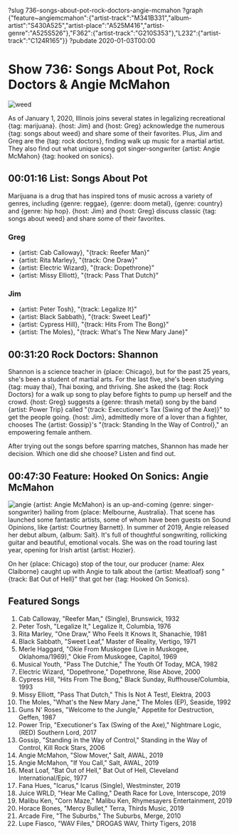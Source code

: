 ?slug 736-songs-about-pot-rock-doctors-angie-mcmahon
?graph {"feature~angiemcmahon":{"artist-track":"M341B331","album-artist":"S430A525","artist-place":"A525M416","artist-genre":"A525S526"},"F362":{"artist-track":"G210S353"},"L232":{"artist-track":"C124R165"}}
?pubdate 2020-01-03T00:00

# Show 736: Songs About Pot, Rock Doctors & Angie McMahon

![weed](//static.soundopinions.org/images/2020/weed.png)

As of January 1, 2020, Illinois joins several states in legalizing recreational {tag: marijuana}. {host: Jim} and {host: Greg} acknowledge the numerous {tag: songs about weed} and share some of their favorites. Plus, Jim and Greg are the {tag: rock doctors}, finding walk up music for a martial artist. They also find out what unique song got singer-songwriter {artist: Angie McMahon} {tag: hooked on sonics}.


## 00:01:16 List: Songs About Pot
Marijuana is a drug that has inspired tons of music across a variety of genres, including {genre: reggae}, {genre: doom metal}, {genre: country} and {genre: hip hop}. {host: Jim} and {host: Greg} discuss classic {tag: songs about weed} and share some of their favorites. 

### Greg
- {artist: Cab Calloway}, "{track: Reefer Man}"
- {artist: Rita Marley}, "{track: One Draw}"
- {artist: Electric Wizard}, "{track: Dopethrone}"
- {artist: Missy Elliott}, "{track: Pass That Dutch}"

### Jim
- {artist: Peter Tosh}, "{track: Legalize It}"
- {artist: Black Sabbath}, "{track: Sweet Leaf}"
- {artist: Cypress Hill}, "{track: Hits From The Bong}"
- {artist: The Moles}, "{track: What's The New Mary Jane}"


## 00:31:20 Rock Doctors: Shannon

Shannon is a science teacher in {place: Chicago}, but for the past 25 years, she's been a student of martial arts. For the last five, she's been studying {tag: muay thai}, Thai boxing, and thriving. She asked the {tag: Rock Doctors} for a walk up song to play before fights to pump up herself and the crowd. {host: Greg} suggests a {genre: thrash metal} song by the band {artist: Power Trip} called "{track: Executioner's Tax (Swing of the Axe)}" to get the people going. {host: Jim}, admittedly more of a lover than a fighter, chooses The {artist: Gossip}'s "{track: Standing In the Way of Control}," an empowering female anthem.

After trying out the songs before sparring matches, Shannon has made her decision. Which one did she choose? Listen and find out.



## 00:47:30 Feature: Hooked On Sonics: Angie McMahon
![angie](//static.soundopinions.org/images/2020/angie.jpg)
{artist: Angie McMahon} is an up-and-coming {genre: singer-songwriter} hailing from {place: Melbourne, Australia}. That scene has launched some fantastic artists, some of whom have been guests on Sound Opinions, like {artist: Courtney Barnett}. In summer of 2019, Angie released her debut album, {album: Salt}. It's full of thoughtful songwriting, rollicking guitar and beautiful, emotional vocals. She was on the road touring last year, opening for Irish artist {artist: Hozier}. 

On her {place: Chicago} stop of the tour, our producer {name: Alex Claiborne} caught up with Angie to talk about the {artist: Meatloaf} song "{track: Bat Out of Hell}" that got her {tag: Hooked On Sonics}.


## Featured Songs

1. Cab Calloway, "Reefer Man," (Single), Brunswick, 1932
1. Peter Tosh, "Legalize It," Legalize It, Columbia, 1976
1. Rita Marley, "One Draw," Who Feels It Knows It, Shanachie, 1981
1. Black Sabbath, "Sweet Leaf," Master of Reality, Vertigo, 1971
1. Merle Haggard, "Okie From Muskogee (Live in Muskogee, Oklahoma/1969)," Okie From Muskogee, Capitol, 1969
1. Musical Youth, "Pass The Dutchie," The Youth Of Today, MCA, 1982
1. Electric Wizard, "Dopethrone," Dopethrone, Rise Above, 2000
1. Cypress Hill, "Hits From The Bong," Black Sunday, Ruffhouse/Columbia, 1993
1. Missy Elliott, "Pass That Dutch," This Is Not A Test!, Elektra, 2003
1. The Moles, "What's the New Mary Jane," The Moles (EP), Seaside, 1992
1. Guns N' Roses, "Welcome to the Jungle," Appetite for Destruction, Geffen, 1987
1. Power Trip, "Executioner's Tax (Swing of the Axe)," Nightmare Logic, (RED) Southern Lord, 2017
1. Gossip, "Standing in the Way of Control," Standing in the Way of Control, Kill Rock Stars, 2006
1. Angie McMahon, "Slow Mover," Salt, AWAL, 2019
1. Angie McMahon, "If You Call," Salt, AWAL, 2019
1. Meat Loaf, "Bat Out of Hell," Bat Out of Hell, Cleveland International/Epic, 1977
1. Fana Hues, "Icarus," Icarus (Single), Westminster, 2019
1. Juice WRLD, "Hear Me Calling," Death Race for Love, Interscope, 2019
1. Malibu Ken, "Corn Maze," Malibu Ken, Rhymesayers Entertainment, 2019
1. Horace Bones, "Mercy Bullet," Terra, Thirds Music, 2019
1. Arcade Fire, "The Suburbs," The Suburbs, Merge, 2010
1. Lupe Fiasco, "WAV Files," DROGAS WAV, Thirty Tigers, 2018